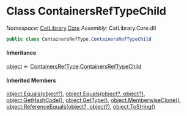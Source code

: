 ﻿# Class ContainersRefTypeChild

_Namespace:_ [CatLibrary](CatLibrary.md).[Core](CatLibrary.Core.md)
_Assembly:_ CatLibrary.Core.dll

```csharp
public class ContainersRefType.ContainersRefTypeChild
```

#### Inheritance

[object](https://learn.microsoft.com/dotnet/api/system.object) ← 
[ContainersRefType](CatLibrary.Core.ContainersRefType.md).[ContainersRefTypeChild](CatLibrary.Core.ContainersRefType.ContainersRefTypeChild.md)

#### Inherited Members

[object.Equals(object?)](https://learn.microsoft.com/dotnet/api/system.object.equals#system-object-equals(system-object)), 
[object.Equals(object?, object?)](https://learn.microsoft.com/dotnet/api/system.object.equals#system-object-equals(system-object-system-object)), 
[object.GetHashCode()](https://learn.microsoft.com/dotnet/api/system.object.gethashcode), 
[object.GetType()](https://learn.microsoft.com/dotnet/api/system.object.gettype), 
[object.MemberwiseClone()](https://learn.microsoft.com/dotnet/api/system.object.memberwiseclone), 
[object.ReferenceEquals(object?, object?)](https://learn.microsoft.com/dotnet/api/system.object.referenceequals), 
[object.ToString()](https://learn.microsoft.com/dotnet/api/system.object.tostring)

